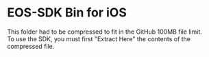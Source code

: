 # EOS-SDK Bin for iOS
This folder had to be compressed to fit in the GitHub 100MB file limit.  
To use the SDK, you must first "Extract Here" the contents of the compressed file.